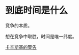 ﻿# 到底时间是什么

竞争的本质。

想在竞争中取胜，时间是唯一纬度。

[卡辛斯基的警告](http://www.ruanyifeng.com/blog/2017/09/unabomber.html)